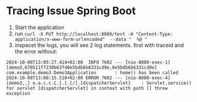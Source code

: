 # Tracing Issue Spring Boot

1. Start the application
2. run `curl -X PUT http://localhost:8080/test -H "Content-Type: application/x-www-form-urlencoded"  --data "  %@ "`
3. inspecet the logs, you will see 2 log statements. first with traceid and the error without:

```
2024-10-08T13:05:27.414+02:00  INFO 7602 --- [nio-8080-exec-1] [demo3,670511f7230b63fd0e5bdb6b6331cd9e,0e5bdb6b6331cd9e] com.example.demo3.Demo3Application       : home() has been called
2024-10-08T13:08:15.510+02:00 ERROR 7602 --- [nio-8080-exec-4] [demo3,,] o.a.c.c.C.[.[.[/].[dispatcherServlet]    : Servlet.service() for servlet [dispatcherServlet] in context with path [] threw exception
```